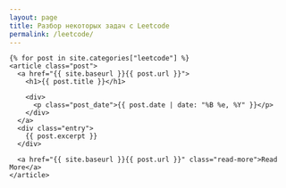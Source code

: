 ```yaml
---
layout: page
title: Разбор некоторых задач с Leetcode
permalink: /leetcode/
---
```


<div id="archives">
  <div class="archive-group">
    
    {% for post in site.categories["leetcode"] %}
    <article class="post">
      <a href="{{ site.baseurl }}{{ post.url }}">
        <h1>{{ post.title }}</h1>

        <div>
          <p class="post_date">{{ post.date | date: "%B %e, %Y" }}</p>
        </div>
      </a>
      <div class="entry">
        {{ post.excerpt }}
      </div>

      <a href="{{ site.baseurl }}{{ post.url }}" class="read-more">Read More</a>
    </article>
  </div>
</div>
